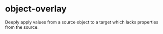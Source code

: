 # object-overlay
Deeply apply values from a source object to a target which lacks properties from the source.

